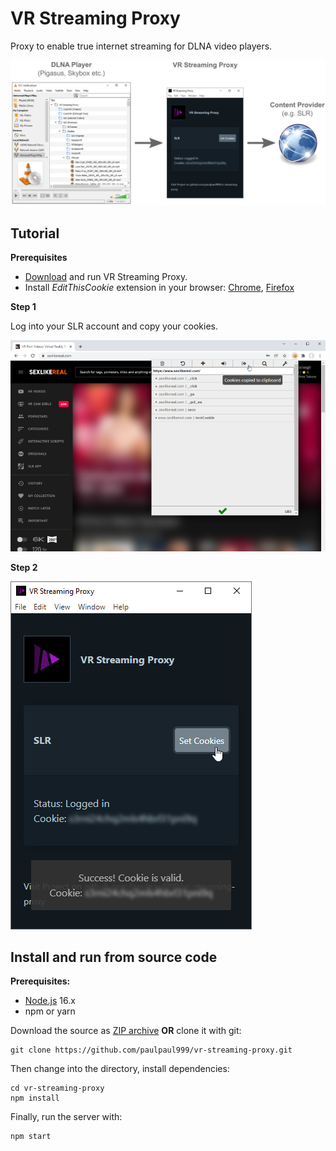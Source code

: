 # VR Streaming Proxy

Proxy to enable true internet streaming for DLNA video players.

![screenshot](doc/overview.png "Screenshot")

## Tutorial

**Prerequisites**

- [Download](https://github.com/paulpaul999/vr-streaming-proxy/releases) and run VR Streaming Proxy.
- Install *EditThisCookie* extension in your browser: [Chrome](https://chrome.google.com/webstore/detail/editthiscookie/fngmhnnpilhplaeedifhccceomclgfbg), [Firefox](https://addons.mozilla.org/de/firefox/addon/etc2/)

**Step 1**

Log into your SLR account and copy your cookies.

![editthiscookie](doc/tutorial/step_editthiscookie.png "EditThisCookie")

**Step 2**



![screenshot](doc/tutorial/step_vrsp.png "Screenshot")




## Install and run from source code

**Prerequisites:**
- [Node.js](https://nodejs.org/) 16.x
- npm or yarn


Download the source as [ZIP archive](https://github.com/paulpaul999/vr-streaming-proxy/archive/refs/heads/main.zip) **OR** clone it with git:

```
git clone https://github.com/paulpaul999/vr-streaming-proxy.git
```

Then change into the directory, install dependencies:

    cd vr-streaming-proxy
    npm install

Finally, run the server with:

    npm start
    
